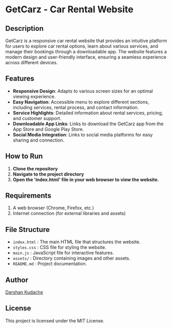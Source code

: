 # GetCarz - Car Rental Website

## Description
GetCarz is a responsive car rental website that provides an intuitive platform for users to explore car rental options, learn about various services, and manage their bookings through a downloadable app. The website features a modern design and user-friendly interface, ensuring a seamless experience across different devices.

## Features
- **Responsive Design**: Adapts to various screen sizes for an optimal viewing experience.
- **Easy Navigation**: Accessible menu to explore different sections, including services, rental process, and contact information.
- **Service Highlights**: Detailed information about rental services, pricing, and customer support.
- **Downloadable App Links**: Links to download the GetCarz app from the App Store and Google Play Store.
- **Social Media Integration**: Links to social media platforms for easy sharing and connection.

## How to Run
1. **Clone the repository**
2. **Navigate to the project directory**
3. **Open the 'index.html' file in your web browser to view the website.**

## Requirements
1. A web browser (Chrome, Firefox, etc.)
2. Internet connection (for external libraries and assets)

## File Structure
- `index.html` : The main HTML file that structures the website.
- `styles.css` : CSS file for styling the website.
- `main.js` : JavaScript file for interactive features.
- `assets/` : Directory containing images and other assets.
- `README.md` : Project documentation.

## Author
[Darshan Kudache](https://www.linkedin.com/in/darshan-kudache-a4369328b)

## License
This project is licensed under the MIT License.